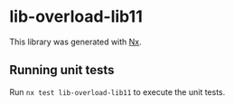 # lib-overload-lib11

This library was generated with [Nx](https://nx.dev).

## Running unit tests

Run `nx test lib-overload-lib11` to execute the unit tests.
